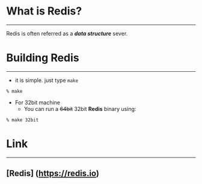# What is Redis?
---------------------
Redis is often referred as a ***data structure*** sever.

# Building Redis
----------------------------
 + it is simple. just type `make`
```
% make
```
 + For 32bit machine
	+ You can run a ~~64bit~~ 32bit **Redis** binary using:
```
% make 32bit
```

# Link
--------------
[Redis] (https://redis.io)
---------------------

